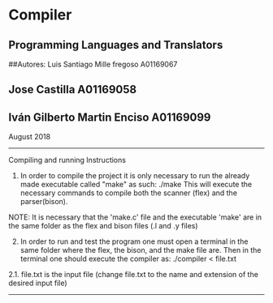 # Compiler

## Programming Languages and Translators 

##Autores: 	Luis Santiago Mille fregoso	A01169067
##		Jose Castilla 			A01169058
## 		Iván Gilberto Martin Enciso	A01169099

August 2018

-----------------------------------------------------------------------------------------------
Compiling and running Instructions

1. In order to compile the project it is only necessary to run the already made executable called "make" as such: ./make
This will execute the necessary commands to compile both the scanner (flex) and the parser(bison). 

NOTE: It is necessary that the 'make.c' file and the executable 'make' are in the same folder as the flex and bison files (.l and .y files) 

2. In order to run and test the program one must open a terminal in the same folder where the flex, the bison, and the make file are. Then in the terminal one should execute the compiler as: 
./compiler < file.txt

2.1. file.txt is the input file (change file.txt to the name and extension of the desired input file)

------------------------------------------------------------------------------------------------
